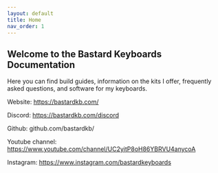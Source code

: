 ```yaml
---
layout: default
title: Home
nav_order: 1
---
```

## Welcome to the Bastard Keyboards Documentation

Here you can find build guides, information on the kits I offer, frequently asked questions, and software for my keyboards.

Website: https://bastardkb.com/

Discord: https://bastardkb.com/discord

Github: github.com/bastardkb/

Youtube channel: https://www.youtube.com/channel/UC2yitP8oH86YBRVU4anycoA

Instagram: https://www.instagram.com/bastardkeyboards